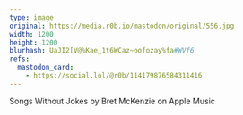 ```yaml
---
type: image
original: https://media.r0b.io/mastodon/original/556.jpg
width: 1200
height: 1200
blurhash: UaJI2[V@%Kae_1t6WCaz~oofozay%fa#WVf6
refs:
  mastodon_card:
    - https://social.lol/@r0b/114179876584311416
---
```


Songs Without Jokes by Bret McKenzie on Apple Music
